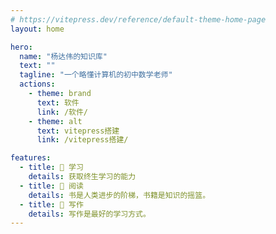 ```yaml
---
# https://vitepress.dev/reference/default-theme-home-page
layout: home

hero:
  name: "杨达伟的知识库"
  text: ""
  tagline: "一个略懂计算机的初中数学老师"
  actions:
    - theme: brand
      text: 软件
      link: /软件/
    - theme: alt
      text: vitepress搭建
      link: /vitepress搭建/

features:
  - title: 🍊 学习
    details: 获取终生学习的能力
  - title: 🍏 阅读
    details: 书是人类进步的阶梯，书籍是知识的摇篮。
  - title: 🍐 写作
    details: 写作是最好的学习方式。
---
```

